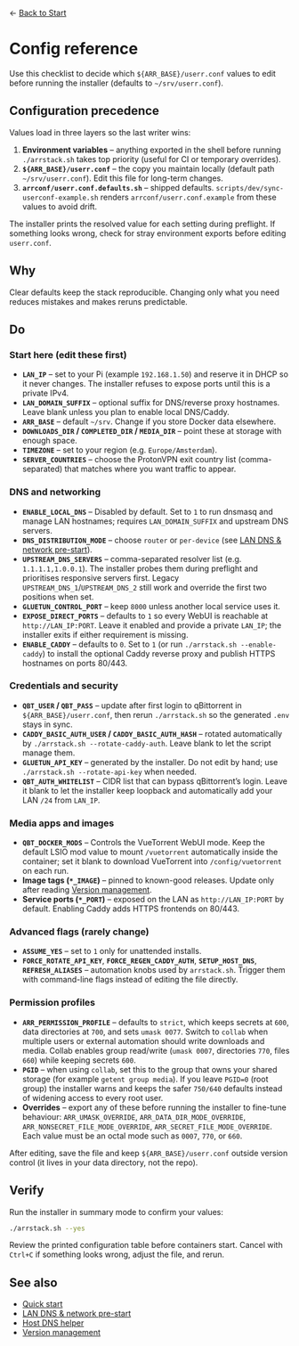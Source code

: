 ← [Back to Start](../README.md)

# Config reference

Use this checklist to decide which `${ARR_BASE}/userr.conf` values to edit before running the installer (defaults to `~/srv/userr.conf`).

## Configuration precedence

Values load in three layers so the last writer wins:

1. **Environment variables** – anything exported in the shell before running `./arrstack.sh` takes top priority (useful for CI or
   temporary overrides).
2. **`${ARR_BASE}/userr.conf`** – the copy you maintain locally (default path `~/srv/userr.conf`). Edit this file for long-term changes.
3. **`arrconf/userr.conf.defaults.sh`** – shipped defaults. `scripts/dev/sync-userconf-example.sh` renders
   `arrconf/userr.conf.example` from these values to avoid drift.

The installer prints the resolved value for each setting during preflight. If something looks wrong, check for stray environment
exports before editing `userr.conf`.

## Why
Clear defaults keep the stack reproducible. Changing only what you need reduces mistakes and makes reruns predictable.

## Do
### Start here (edit these first)
- **`LAN_IP`** – set to your Pi (example `192.168.1.50`) and reserve it in DHCP so it never changes. The installer refuses to expose ports until this is a private IPv4.
- **`LAN_DOMAIN_SUFFIX`** – optional suffix for DNS/reverse proxy hostnames. Leave blank unless you plan to enable local DNS/Caddy.
- **`ARR_BASE`** – default `~/srv`. Change if you store Docker data elsewhere.
- **`DOWNLOADS_DIR` / `COMPLETED_DIR` / `MEDIA_DIR`** – point these at storage with enough space.
- **`TIMEZONE`** – set to your region (e.g. `Europe/Amsterdam`).
- **`SERVER_COUNTRIES`** – choose the ProtonVPN exit country list (comma-separated) that matches where you want traffic to appear.

### DNS and networking
- **`ENABLE_LOCAL_DNS`** – Disabled by default. Set to `1` to run dnsmasq and manage LAN hostnames; requires `LAN_DOMAIN_SUFFIX` and upstream DNS servers.
- **`DNS_DISTRIBUTION_MODE`** – choose `router` or `per-device` (see [LAN DNS & network pre-start](lan-dns-network-setup.md)).
- **`UPSTREAM_DNS_SERVERS`** – comma-separated resolver list (e.g. `1.1.1.1,1.0.0.1`). The installer probes them during preflight and prioritises responsive servers first. Legacy `UPSTREAM_DNS_1`/`UPSTREAM_DNS_2` still work and override the first two positions when set.
- **`GLUETUN_CONTROL_PORT`** – keep `8000` unless another local service uses it.
- **`EXPOSE_DIRECT_PORTS`** – defaults to `1` so every WebUI is reachable at `http://LAN_IP:PORT`. Leave it enabled and provide a private `LAN_IP`; the installer exits if either requirement is missing.
- **`ENABLE_CADDY`** – defaults to `0`. Set to `1` (or run `./arrstack.sh --enable-caddy`) to install the optional Caddy reverse proxy and publish HTTPS hostnames on ports 80/443.

### Credentials and security
- **`QBT_USER` / `QBT_PASS`** – update after first login to qBittorrent in `${ARR_BASE}/userr.conf`, then rerun `./arrstack.sh` so the generated `.env` stays in sync.
- **`CADDY_BASIC_AUTH_USER` / `CADDY_BASIC_AUTH_HASH`** – rotated automatically by `./arrstack.sh --rotate-caddy-auth`. Leave blank to let the script manage them.
- **`GLUETUN_API_KEY`** – generated by the installer. Do not edit by hand; use `./arrstack.sh --rotate-api-key` when needed.
- **`QBT_AUTH_WHITELIST`** – CIDR list that can bypass qBittorrent’s login. Leave it blank to let the installer keep loopback and
  automatically add your LAN `/24` from `LAN_IP`.

### Media apps and images
- **`QBT_DOCKER_MODS`** – Controls the VueTorrent WebUI mode. Keep the default LSIO mod value to mount `/vuetorrent` automatically inside the container; set it blank to download VueTorrent into `/config/vuetorrent` on each run.
- **Image tags (`*_IMAGE`)** – pinned to known-good releases. Update only after reading [Version management](VERSION_MANAGEMENT.md).
- **Service ports (`*_PORT`)** – exposed on the LAN as `http://LAN_IP:PORT` by default. Enabling Caddy adds HTTPS frontends on 80/443.

### Advanced flags (rarely change)
- **`ASSUME_YES`** – set to `1` only for unattended installs.
- **`FORCE_ROTATE_API_KEY`**, **`FORCE_REGEN_CADDY_AUTH`**, **`SETUP_HOST_DNS`**, **`REFRESH_ALIASES`** – automation knobs used by `arrstack.sh`. Trigger them with command-line flags instead of editing the file directly.

### Permission profiles
- **`ARR_PERMISSION_PROFILE`** – defaults to `strict`, which keeps secrets at `600`, data directories at `700`, and sets `umask 0077`. Switch to `collab` when multiple users or external automation should write downloads and media. Collab enables group read/write (`umask 0007`, directories `770`, files `660`) while keeping secrets `600`.
- **`PGID`** – when using `collab`, set this to the group that owns your shared storage (for example `getent group media`). If you leave `PGID=0` (root group) the installer warns and keeps the safer `750/640` defaults instead of widening access to every root user.
- **Overrides** – export any of these before running the installer to fine-tune behaviour: `ARR_UMASK_OVERRIDE`, `ARR_DATA_DIR_MODE_OVERRIDE`, `ARR_NONSECRET_FILE_MODE_OVERRIDE`, `ARR_SECRET_FILE_MODE_OVERRIDE`. Each value must be an octal mode such as `0007`, `770`, or `660`.

After editing, save the file and keep `${ARR_BASE}/userr.conf` outside version control (it lives in your data directory, not the repo).

## Verify
Run the installer in summary mode to confirm your values:
```bash
./arrstack.sh --yes
```
Review the printed configuration table before containers start. Cancel with `Ctrl+C` if something looks wrong, adjust the file, and rerun.

## See also
- [Quick start](../README.md)
- [LAN DNS & network pre-start](lan-dns-network-setup.md)
- [Host DNS helper](host-dns-helper.md)
- [Version management](VERSION_MANAGEMENT.md)
